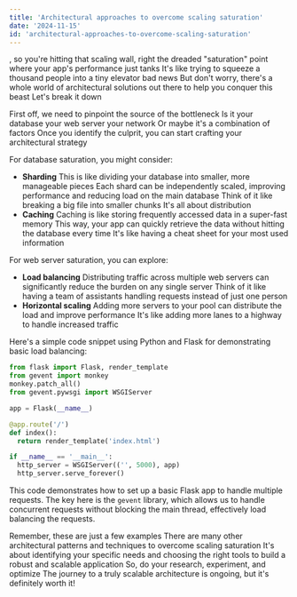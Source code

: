 ```yaml
---
title: 'Architectural approaches to overcome scaling saturation'
date: '2024-11-15'
id: 'architectural-approaches-to-overcome-scaling-saturation'
---
```


, so you're hitting that scaling wall, right  the dreaded "saturation" point  where your app's performance just tanks  It's like trying to squeeze a thousand people into a tiny elevator  bad news  But don't worry, there's a whole world of architectural solutions out there to help you conquer this beast  Let's break it down  

First off, we need to pinpoint the source of the bottleneck  Is it your database  your web server  your network  Or maybe it's a combination of factors  Once you identify the culprit, you can start crafting your architectural strategy  

For database saturation, you might consider: 

* **Sharding**  This is like dividing your database into smaller, more manageable pieces  Each shard can be independently scaled, improving performance and reducing load on the main database  Think of it like breaking a big file into smaller chunks  It's all about distribution  
* **Caching**  Caching is like storing frequently accessed data in a super-fast memory  This way, your app can quickly retrieve the data without hitting the database every time  It's like having a cheat sheet for your most used information  

For web server saturation, you can explore:

* **Load balancing**  Distributing traffic across multiple web servers can significantly reduce the burden on any single server  Think of it like having a team of assistants handling requests instead of just one person  
* **Horizontal scaling**  Adding more servers to your pool can distribute the load and improve performance  It's like adding more lanes to a highway to handle increased traffic  

Here's a simple code snippet using Python and Flask for demonstrating basic load balancing:

```python
from flask import Flask, render_template
from gevent import monkey
monkey.patch_all()
from gevent.pywsgi import WSGIServer

app = Flask(__name__)

@app.route('/')
def index():
  return render_template('index.html')

if __name__ == '__main__':
  http_server = WSGIServer(('', 5000), app)
  http_server.serve_forever()
```

This code demonstrates how to set up a basic Flask app to handle multiple requests.  The key here is the `gevent` library, which allows us to handle concurrent requests without blocking the main thread, effectively load balancing the requests.

Remember, these are just a few examples  There are many other architectural patterns and techniques to overcome scaling saturation  It's about identifying your specific needs and choosing the right tools to build a robust and scalable application  So, do your research, experiment, and optimize  The journey to a truly scalable architecture is ongoing, but it's definitely worth it!
